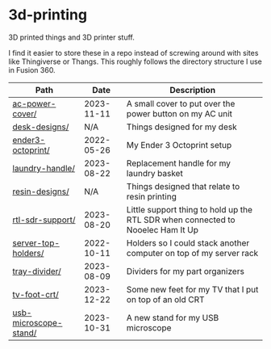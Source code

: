 # 3d-printing

3D printed things and 3D printer stuff.

I find it easier to store these in a repo instead of screwing around with sites like Thingiverse or Thangs.
This roughly follows the directory structure I use in Fusion 360.

| Path                                                   | Date       | Description  |
| ------------------------------------------------------ | ---------- | ------------ |
| [ac-power-cover/](./ac-power-cover/)                   | 2023-11-11 | A small cover to put over the power button on my AC unit |
| [desk-designs/](./desk-designs/)                       | N/A        | Things designed for my desk |
| [ender3-octoprint/](./ender3-octoprint/)               | 2022-05-26 | My Ender 3 Octoprint setup |
| [laundry-handle/](./laundry-handle/)                   | 2023-08-22 | Replacement handle for my laundry basket |
| [resin-designs/](./resin-designs/)                     | N/A        | Things designed that relate to resin printing |
| [rtl-sdr-support/](./rtl-sdr-support/)                 | 2023-08-20 | Little support thing to hold up the RTL SDR when connected to Nooelec Ham It Up |
| [server-top-holders/](./server-top-holders/)           | 2022-10-11 | Holders so I could stack another computer on top of my server rack |
| [tray-divider/](./tray-divider/)                       | 2023-08-09 | Dividers for my part organizers |
| [tv-foot-crt/](./tv-foot-crt/)                         | 2023-12-22 | Some new feet for my TV that I put on top of an old CRT |
| [usb-microscope-stand/](./usb-microscope-stand/)       | 2023-10-31 | A new stand for my USB microscope |
